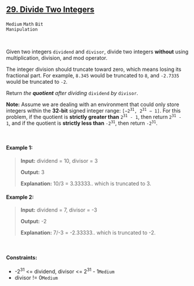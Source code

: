 ## [29. Divide Two Integers](https://leetcode.com/problems/divide-two-integers/)

<code>Medium</code> <code>Math</code> <code>Bit Manipulation</code>

<br>

Given two integers <code>dividend</code> and <code>divisor</code>, divide two integers __without__ using multiplication, division, and mod operator.

The integer division should truncate toward zero, which means losing its fractional part. For example, <code>8.345</code> would be truncated to <code>8</code>, and <code>-2.7335</code> would be truncated to <code>-2</code>.

Return *the __quotient__ after dividing* <code>dividend</code> *by* <code>divisor</code>.

__Note:__ Assume we are dealing with an environment that could only store integers within the __32-bit__ signed integer range: <code>[−2<sup>31</sup>, 2<sup>31</sup> − 1]</code>. For this problem, if the quotient is __strictly greater than__ <code>2<sup>31</sup> - 1</code>, then return <code>2<sup>31</sup> - 1</code>, and if the quotient is __strictly less than__ <code>-2<sup>31</sup></code>, then return <code>-2<sup>31</sup></code>.

<br>

#### Example 1:

> __Input:__ dividend = 10, divisor = 3
>
> __Output:__ 3
>
> __Explanation:__ 10/3 = 3.33333.. which is truncated to 3.

#### Example 2:

> __Input:__ dividend = 7, divisor = -3
>
> __Output:__ -2
>
> __Explanation:__ 7/-3 = -2.33333.. which is truncated to -2.

<br>

#### Constraints:

- -2<sup>31</sup> <= dividend, divisor <= 2<sup>31</sup> - 1<code>Medium</code>
- divisor != 0<code>Medium</code>